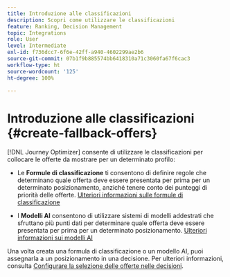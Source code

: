 ```yaml
---
title: Introduzione alle classificazioni
description: Scopri come utilizzare le classificazioni
feature: Ranking, Decision Management
topic: Integrations
role: User
level: Intermediate
exl-id: f736dcc7-6f6e-42ff-a940-4602299ae2b6
source-git-commit: 07b1f9b885574bb6418310a71c3060fa67f6cac3
workflow-type: ht
source-wordcount: '125'
ht-degree: 100%

---
```


# Introduzione alle classificazioni {#create-fallback-offers}

[!DNL Journey Optimizer] consente di utilizzare le classificazioni per collocare le offerte da mostrare per un determinato profilo:

* Le **Formule di classificazione** ti consentono di definire regole che determinano quale offerta deve essere presentata per prima per un determinato posizionamento, anziché tenere conto dei punteggi di priorità delle offerte. [Ulteriori informazioni sulle formule di classificazione](create-ranking-formulas.md)

* I **Modelli AI** consentono di utilizzare sistemi di modelli addestrati che sfruttano più punti dati per determinare quale offerta deve essere presentata per prima per un determinato posizionamento. [Ulteriori informazioni sui modelli AI](ai-models.md)

Una volta creata una formula di classificazione o un modello AI, puoi assegnarla a un posizionamento in una decisione. Per ulteriori informazioni, consulta [Configurare la selezione delle offerte nelle decisioni](../offer-activities/configure-offer-selection.md).
